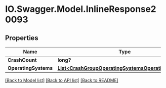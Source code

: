 # IO.Swagger.Model.InlineResponse20093
## Properties

Name | Type | Description | Notes
------------ | ------------- | ------------- | -------------
**CrashCount** | **long?** |  | [optional] 
**OperatingSystems** | [**List&lt;CrashGroupOperatingSystemsOperatingSystems&gt;**](CrashGroupOperatingSystemsOperatingSystems.md) |  | [optional] 

[[Back to Model list]](../README.md#documentation-for-models) [[Back to API list]](../README.md#documentation-for-api-endpoints) [[Back to README]](../README.md)


